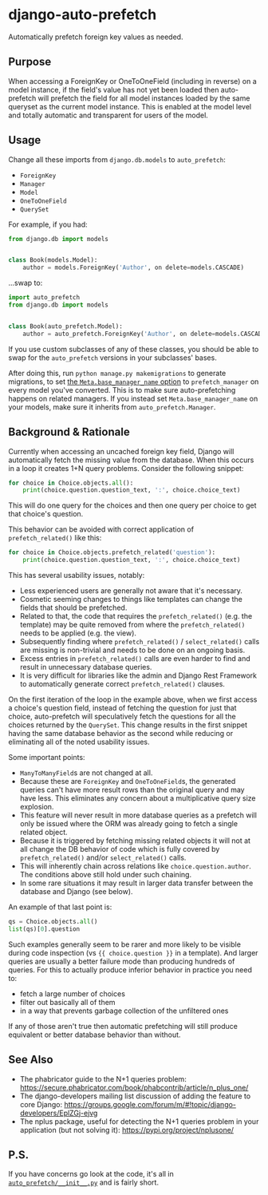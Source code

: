 # django-auto-prefetch
Automatically prefetch foreign key values as needed.

## Purpose

When accessing a ForeignKey or OneToOneField (including in reverse) on a model instance, if the field's value has not yet been loaded then auto-prefetch will prefetch the field for all model instances loaded by the same queryset as the current model instance.
This is enabled at the model level and totally automatic and transparent for users of the model.

## Usage

Change all these imports from `django.db.models` to `auto_prefetch`:

* `ForeignKey`
* `Manager`
* `Model`
* `OneToOneField`
* `QuerySet`

For example, if you had:

```python
from django.db import models


class Book(models.Model):
    author = models.ForeignKey('Author', on delete=models.CASCADE)
```

...swap to:

```python
import auto_prefetch
from django.db import models


class Book(auto_prefetch.Model):
    author = auto_prefetch.ForeignKey('Author', on delete=models.CASCADE)
```

If you use custom subclasses of any of these classes, you should be able to swap for the `auto_prefetch` versions in your subclasses' bases.

After doing this, run `python manage.py makemigrations` to generate migrations, to set [the `Meta.base_manager_name` option](https://docs.djangoproject.com/en/3.0/ref/models/options/#base-manager-name) to `prefetch_manager` on every model you've converted.
This is to make sure auto-prefetching happens on related managers.
If you instead set `Meta.base_manager_name` on your models, make sure it inherits from `auto_prefetch.Manager`.

## Background & Rationale

Currently when accessing an uncached foreign key field, Django will automatically fetch the missing value from the database. When this occurs in a loop it creates 1+N query problems. Consider the following snippet:

```python
for choice in Choice.objects.all():
    print(choice.question.question_text, ':', choice.choice_text)
```

This will do one query for the choices and then one query per choice to get that choice's question.

This behavior can be avoided with correct application of `prefetch_related()` like this:

```python
for choice in Choice.objects.prefetch_related('question'):
    print(choice.question.question_text, ':', choice.choice_text)
```

This has several usability issues, notably:
- Less experienced users are generally not aware that it's necessary.
- Cosmetic seeming changes to things like templates can change the fields that should be prefetched.
- Related to that, the code that requires the `prefetch_related()` (e.g. the template) may be quite removed from where the `prefetch_related()` needs to be applied (e.g. the view).
- Subsequently finding where `prefetch_related()` / `select_related()` calls are missing is non-trivial and needs to be done on an ongoing basis.
- Excess entries in `prefetch_related()` calls are even harder to find and result in unnecessary database queries.
- It is very difficult for libraries like the admin and Django Rest Framework to automatically generate correct `prefetch_related()` clauses.

On the first iteration of the loop in the example above, when we first access a choice's question field, instead of fetching the question for just that choice, auto-prefetch will speculatively fetch the questions for all the choices returned by the `QuerySet`.
This change results in the first snippet having the same database behavior as the second while reducing or eliminating all of the noted usability issues.

Some important points:
- `ManyToManyField`s are not changed at all.
- Because these are `ForeignKey` and `OneToOneField`s, the generated queries can't have more result rows than the original query and may have less. This eliminates any concern about a multiplicative query size explosion.
- This feature will never result in more database queries as a prefetch will only be issued where the ORM was already going to fetch a single related object.
- Because it is triggered by fetching missing related objects it will not at all change the DB behavior of code which is fully covered by `prefetch_related()` and/or `select_related()` calls.
- This will inherently chain across relations like `choice.question.author`. The conditions above still hold under such chaining.
- In some rare situations it may result in larger data transfer between the database and Django (see below).

An example of that last point is:
```python
qs = Choice.objects.all()
list(qs)[0].question
```

Such examples generally seem to be rarer and more likely to be visible during code inspection (vs `{{ choice.question }}` in a template). And larger queries are usually a better failure mode than producing hundreds of queries.
For this to actually produce inferior behavior in practice you need to:
- fetch a large number of choices
- filter out basically all of them
- in a way that prevents garbage collection of the unfiltered ones

If any of those aren't true then automatic prefetching will still produce equivalent or better database behavior than without.

## See Also

* The phabricator guide to the N+1 queries problem: https://secure.phabricator.com/book/phabcontrib/article/n_plus_one/
* The django-developers mailing list discussion of adding the feature to core Django: https://groups.google.com/forum/m/#!topic/django-developers/EplZGj-ejvg
* The nplus package, useful for detecting the N+1 queries problem in your application (but not solving it): https://pypi.org/project/nplusone/

## P.S.

If you have concerns go look at the code, it's all in [`auto_prefetch/__init__.py`](auto_prefetch/__init__.py) and is fairly short.
